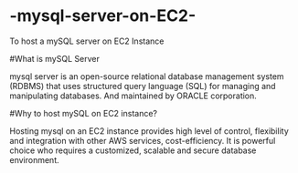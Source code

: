 # -mysql-server-on-EC2-
To host a mySQL server on EC2 Instance 

#What is mySQL Server

 mysql server is an open-source relational database management system (RDBMS) that uses structured query language (SQL) for managing and manipulating databases. And maintained by ORACLE corporation.

 #Why to host mySQL on EC2 instance?
 
  Hosting mysql on an EC2 instance provides high level of control, flexibility and integration with other AWS services, cost-efficiency.
  It is powerful choice who requires a customized, scalable and secure database environment.
